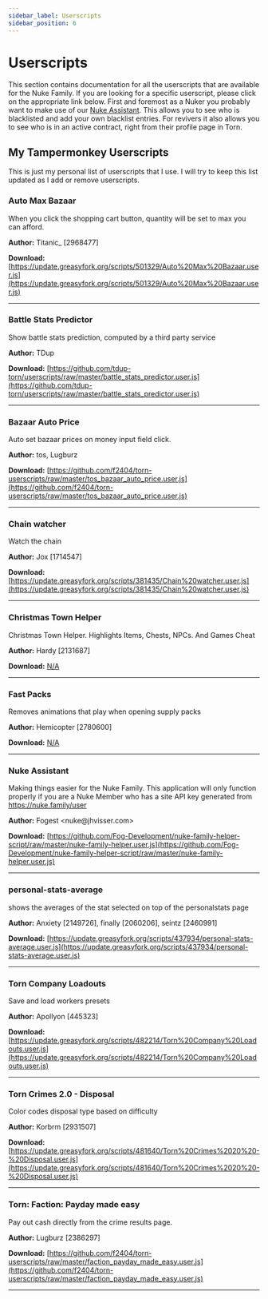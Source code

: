 ```yaml
---
sidebar_label: Userscripts
sidebar_position: 6
---
```


# Userscripts

This section contains documentation for all the userscripts that are available for the Nuke Family. If you are looking for a specific userscript, please click on the appropriate link below. First and foremost as a Nuker you probably want to make use of our [Nuke Assistant](./nuke_assistant_userscript.md). This allows you to see who is blacklisted and add your own blacklist entries. For revivers it also allows you to see who is in an active contract, right from their profile page in Torn.

## My Tampermonkey Userscripts

This is just my personal list of userscripts that I use. I will try to keep this list updated as I add or remove userscripts.

### Auto Max Bazaar

When you click the shopping cart button, quantity will be set to max you can afford.

**Author:** Titanic\_ \[2968477\]

**Download:** [https://update.greasyfork.org/scripts/501329/Auto%20Max%20Bazaar.user.js](https://update.greasyfork.org/scripts/501329/Auto%20Max%20Bazaar.user.js)

---

### Battle Stats Predictor

Show battle stats prediction, computed by a third party service

**Author:** TDup

**Download:** [https://github.com/tdup-torn/userscripts/raw/master/battle_stats_predictor.user.js](https://github.com/tdup-torn/userscripts/raw/master/battle_stats_predictor.user.js)

---

### Bazaar Auto Price

Auto set bazaar prices on money input field click.

**Author:** tos, Lugburz

**Download:** [https://github.com/f2404/torn-userscripts/raw/master/tos_bazaar_auto_price.user.js](https://github.com/f2404/torn-userscripts/raw/master/tos_bazaar_auto_price.user.js)

---

### Chain watcher

Watch the chain

**Author:** Jox \[1714547\]

**Download:** [https://update.greasyfork.org/scripts/381435/Chain%20watcher.user.js](https://update.greasyfork.org/scripts/381435/Chain%20watcher.user.js)

---

### Christmas Town Helper

Christmas Town Helper. Highlights Items, Chests, NPCs. And Games Cheat

**Author:** Hardy \[2131687\]

**Download:** [N/A](N/A)

---

### Fast Packs

Removes animations that play when opening supply packs

**Author:** Hemicopter \[2780600\]

**Download:** [N/A](N/A)

---

### Nuke Assistant

Making things easier for the Nuke Family. This application will only function properly if you are a Nuke Member who has a site API key generated from https://nuke.family/user

**Author:** Fogest \<nuke\@jhvisser.com\>

**Download:** [https://github.com/Fog-Development/nuke-family-helper-script/raw/master/nuke-family-helper.user.js](https://github.com/Fog-Development/nuke-family-helper-script/raw/master/nuke-family-helper.user.js)

---

### personal-stats-average

shows the averages of the stat selected on top of the personalstats page

**Author:** Anxiety \[2149726\], finally \[2060206\], seintz \[2460991\]

**Download:** [https://update.greasyfork.org/scripts/437934/personal-stats-average.user.js](https://update.greasyfork.org/scripts/437934/personal-stats-average.user.js)

---

### Torn Company Loadouts

Save and load workers presets

**Author:** Apollyon \[445323\]

**Download:** [https://update.greasyfork.org/scripts/482214/Torn%20Company%20Loadouts.user.js](https://update.greasyfork.org/scripts/482214/Torn%20Company%20Loadouts.user.js)

---

### Torn Crimes 2.0 - Disposal

Color codes disposal type based on difficulty

**Author:** Korbrm \[2931507\]

**Download:** [https://update.greasyfork.org/scripts/481640/Torn%20Crimes%2020%20-%20Disposal.user.js](https://update.greasyfork.org/scripts/481640/Torn%20Crimes%2020%20-%20Disposal.user.js)

---

### Torn: Faction: Payday made easy

Pay out cash directly from the crime results page.

**Author:** Lugburz \[2386297\]

**Download:** [https://github.com/f2404/torn-userscripts/raw/master/faction_payday_made_easy.user.js](https://github.com/f2404/torn-userscripts/raw/master/faction_payday_made_easy.user.js)

---
